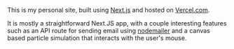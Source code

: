 This is my personal site, built using [Next.js](https://nextjs.org) and hosted on  [Vercel.com](https://vercel.com/themallens-projects).

It is mostly a straightforward Next.JS app, with a couple interesting features such as an API route for sending email using [nodemailer](https://www.npmjs.com/package/nodemailer) and a canvas based particle simulation that interacts with the user's mouse.